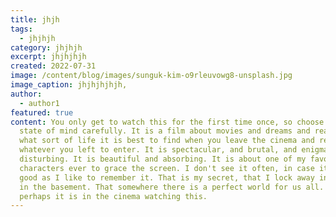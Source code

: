 ```yaml
---
title: jhjh
tags:
  - jhjhjh
category: jhjhjh
excerpt: jhjhjhjh
created: 2022-07-31
image: /content/blog/images/sunguk-kim-o9rleuvowg8-unsplash.jpg
image_caption: jhjhjhjhjh,
author:
  - author1
featured: true
content: You only get to watch this for the first time once, so choose your
  state of mind carefully. It is a film about movies and dreams and reality, and
  what sort of life it is best to find when you leave the cinema and return to
  whatever you left to enter. It is spectacular, and brutal, and enigmatic and
  disturbing. It is beautiful and absorbing. It is about one of my favourite
  characters ever to grace the screen. I don't see it often, in case it's not as
  good as I like to remember it. That is my secret, that I lock away in my safe
  in the basement. That somewhere there is a perfect world for us all. For some,
  perhaps it is in the cinema watching this.
---
```

